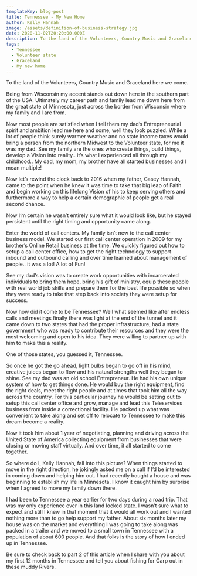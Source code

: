 ```yaml
---
templateKey: blog-post
title: Tennessee - My New Home
author: Kelly Hannah
image: /assets/definition-of-business-strategy.jpg
date: 2020-11-02T20:20:00.000Z
description: To the land of the Volunteers, Country Music and Graceland here we come.
tags:
  - Tennessee
  - Volunteer state
  - Graceland
  - My new home
---
```



To the land of the Volunteers, Country Music and Graceland here we come.

Being from Wisconsin my accent stands out down here in the southern part of the USA. Ultimately my career path and family lead me down here from the great state of Minnesota, just across the border from Wisconsin where my family and I are from.

Now most people are satisfied when I tell them my dad’s Entrepreneurial spirit and ambition lead me here and some, well they look puzzled. While a lot of people think surely warmer weather and no state income taxes would bring a person from the northern Midwest to the Volunteer state, for me it was my dad. See my family are the ones who create things, build things, develop a Vision into reality.. it’s what I experienced all through my childhood.. My dad, my mom, my brother have all started businesses and I mean multiple!

Now let’s rewind the clock back to 2016 when my father, Casey Hannah, came to the point when he knew it was time to take that big leap of Faith and begin working on this lifelong Vision of his to keep serving others and furthermore a way to help a certain demographic of people get a real second chance.

Now I’m certain he wasn’t entirely sure what it would look like, but he stayed persistent until the right timing and opportunity came along.

Enter the world of call centers. My family isn’t new to the call center business model. We started our first call center operation in 2009 for my brother’s Online Retail business at the time. We quickly figured out how to setup a call center office, how to get the right technology to support inbound and outbound calling and over time learned about management of people.. it was a lot! A lot of Fun!

See my dad’s vision was to create work opportunities with incarcerated individuals to bring them hope, bring his gift of ministry, equip these people with real world job skills and prepare them for the best life possible so when they were ready to take that step back into society they were setup for success.

Now how did it come to be Tennessee? Well what seemed like after endless calls and meetings finally there was light at the end of the tunnel and it came down to two states that had the proper infrastructure, had a state government who was ready to contribute their resources and they were the most welcoming and open to his idea. They were willing to partner up with him to make this a reality.

One of those states, you guessed it, Tennessee.

So once he got the go ahead, light bulbs began to go off in his mind, creative juices began to flow and his natural strengths well they began to shine. See my dad was an old school Entrepreneur. He had his own unique system of how to get things done. He would buy the right equipment, find the right deals, meet the right people and at times that took him all the way across the country. For this particular journey he would be setting out to setup this call center office and grow, manage and lead this Teleservices business from inside a correctional facility. He packed up what was convenient to take along and set off to relocate to Tennessee to make this dream become a reality.

Now it took him about 1 year of negotiating, planning and driving across the United State of America collecting equipment from businesses that were closing or moving staff virtually. And over time, it all started to come together.

So where do I, Kelly Hannah, fall into this picture? When things started to move in the right direction, he jokingly asked me on a call if I’d be interested in coming down and helping him out. I had recently bought a house and was beginning to establish my life in Minnesota. I know it caught him by surprise when I agreed to move my family down there.

I had been to Tennessee a year earlier for two days during a road trip. That was my only experience ever in this land locked state. I wasn’t sure what to expect and still I knew in that moment that it would all work out and I wanted nothing more than to go help support my father. About six months later my house was on the market and everything I was going to take along was packed in a trailer and we moved to a small town in Tennessee with a population of about 600 people. And that folks is the story of how I ended up in Tennessee.

Be sure to check back to part 2 of this article when I share with you about my first 12 months in Tennessee and tell you about fishing for Carp out in these muddy Rivers.